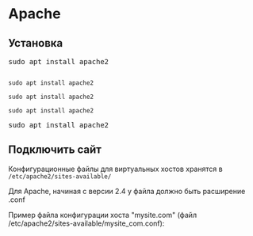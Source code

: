Apache
======

Установка
---------

<samp>sudo apt install apache2</samp>

<code>
<samp>sudo apt install apache2</samp>
</code>

`sudo apt install apache2`

```
sudo apt install apache2
```
<pre>
<samp>sudo apt install apache2</samp>
</pre>

Подключить сайт
---------------

Конфигурационные файлы для виртуальных хостов хранятся в `/etc/apache2/sites-available/`

Для Apache, начиная с версии 2.4 у файла должно быть расширение .conf

Пример файла конфигурации хоста "mysite.com" (файл /etc/apache2/sites-available/mysite_com.conf): 
